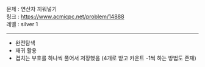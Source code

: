 문제 : 연산자 끼워넣기
<br>
링크 : https://www.acmicpc.net/problem/14888
<br>
레벨 : silver 1

---

- 완전탐색
- 재귀 활용
- 겹치는 부호를 하나씩 풀어서 저장했음 (4개로 받고 카운트 -1씩 하는 방법도 존재)